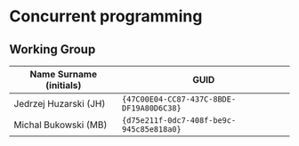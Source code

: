 # Concurrent programming

## Working Group

| Name Surname (initials) | GUID                                     |
| ----------------------- | ---------------------------------------- |
| Jedrzej Huzarski (JH)   | `{47C00E04-CC87-437C-8BDE-DF19A80D6C38}` |
| Michal Bukowski (MB)    | `{d75e211f-0dc7-408f-be9c-945c85e818a0}` |